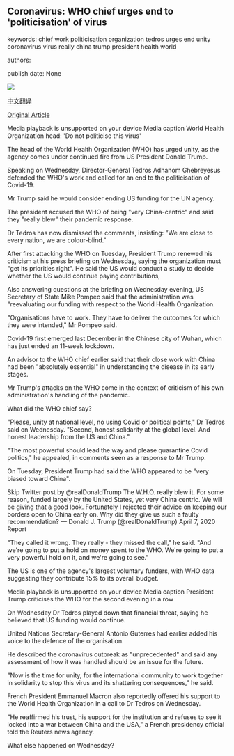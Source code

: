 ## Coronavirus: WHO chief urges end to 'politicisation' of virus

keywords: chief work politicisation organization tedros urges end unity coronavirus virus really china trump president health world

authors: 

publish date: None

![](https://ichef.bbci.co.uk/images/ic/1024x576/p0891fl1.jpg)

[中文翻译](Coronavirus%3A%20WHO%20chief%20urges%20end%20to%20%27politicisation%27%20of%20virus_zh.md)

[Original Article](https://www.bbc.com/news/world-52224183)

Media playback is unsupported on your device Media caption World Health Organization head: 'Do not politicise this virus'

The head of the World Health Organization (WHO) has urged unity, as the agency comes under continued fire from US President Donald Trump.

Speaking on Wednesday, Director-General Tedros Adhanom Ghebreyesus defended the WHO's work and called for an end to the politicisation of Covid-19.

Mr Trump said he would consider ending US funding for the UN agency.

The president accused the WHO of being "very China-centric" and said they "really blew" their pandemic response.

Dr Tedros has now dismissed the comments, insisting: "We are close to every nation, we are colour-blind."

After first attacking the WHO on Tuesday, President Trump renewed his criticism at his press briefing on Wednesday, saying the organization must "get its priorities right". He said the US would conduct a study to decide whether the US would continue paying contributions,

Also answering questions at the briefing on Wednesday evening, US Secretary of State Mike Pompeo said that the administration was "reevaluating our funding with respect to the World Health Organization.

"Organisations have to work. They have to deliver the outcomes for which they were intended," Mr Pompeo said.

Covid-19 first emerged last December in the Chinese city of Wuhan, which has just ended an 11-week lockdown.

An advisor to the WHO chief earlier said that their close work with China had been "absolutely essential" in understanding the disease in its early stages.

Mr Trump's attacks on the WHO come in the context of criticism of his own administration's handling of the pandemic.

What did the WHO chief say?

"Please, unity at national level, no using Covid or political points," Dr Tedros said on Wednesday. "Second, honest solidarity at the global level. And honest leadership from the US and China."

"The most powerful should lead the way and please quarantine Covid politics," he appealed, in comments seen as a response to Mr Trump.

On Tuesday, President Trump had said the WHO appeared to be "very biased toward China".

Skip Twitter post by @realDonaldTrump The W.H.O. really blew it. For some reason, funded largely by the United States, yet very China centric. We will be giving that a good look. Fortunately I rejected their advice on keeping our borders open to China early on. Why did they give us such a faulty recommendation? — Donald J. Trump (@realDonaldTrump) April 7, 2020 Report

"They called it wrong. They really - they missed the call," he said. "And we're going to put a hold on money spent to the WHO. We're going to put a very powerful hold on it, and we're going to see."

The US is one of the agency's largest voluntary funders, with WHO data suggesting they contribute 15% to its overall budget.

Media playback is unsupported on your device Media caption President Trump criticises the WHO for the second evening in a row

On Wednesday Dr Tedros played down that financial threat, saying he believed that US funding would continue.

United Nations Secretary-General António Guterres had earlier added his voice to the defence of the organisation.

He described the coronavirus outbreak as "unprecedented" and said any assessment of how it was handled should be an issue for the future.

"Now is the time for unity, for the international community to work together in solidarity to stop this virus and its shattering consequences," he said.

French President Emmanuel Macron also reportedly offered his support to the World Health Organization in a call to Dr Tedros on Wednesday.

"He reaffirmed his trust, his support for the institution and refuses to see it locked into a war between China and the USA," a French presidency official told the Reuters news agency.

What else happened on Wednesday?